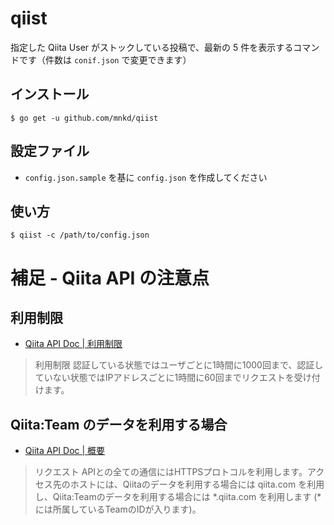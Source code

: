 # qiist
指定した Qiita User がストックしている投稿で、最新の 5 件を表示するコマンドです（件数は `conif.json` で変更できます）

## インストール
```
$ go get -u github.com/mnkd/qiist
```

## 設定ファイル
- `config.json.sample` を基に `config.json` を作成してください

## 使い方
```
$ qiist -c /path/to/config.json
```

# 補足 - Qiita API の注意点
## 利用制限
- [Qiita API Doc | 利用制限](http://qiita.com/api/v2/docs#認証中のユーザ)

> 利用制限
> 認証している状態ではユーザごとに1時間に1000回まで、認証していない状態ではIPアドレスごとに1時間に60回までリクエストを受け付けます。

## Qiita:Team のデータを利用する場合
- [Qiita API Doc | 概要](http://qiita.com/api/v2/docs#概要)

> リクエスト
> APIとの全ての通信にはHTTPSプロトコルを利用します。アクセス先のホストには、Qiitaのデータを利用する場合には qiita.com を利用し、Qiita:Teamのデータを利用する場合には *.qiita.com を利用します (*には所属しているTeamのIDが入ります)。
